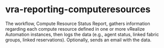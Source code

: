# vra-reporting-computeresources
The workflow, Compute Resource Status Report, gathers information regarding each compute resource defined in one or more vRealize Automation instances, then logs the data (e.g., agent status, linked fabric groups, linked reservations). Optionally, sends an email with the data.

